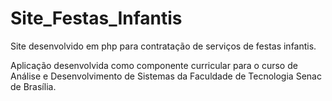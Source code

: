# Site_Festas_Infantis
Site desenvolvido em php para contratação de serviços de festas infantis.

Aplicação desenvolvida como componente curricular para o curso de Análise e Desenvolvimento de Sistemas da Faculdade de Tecnologia Senac de Brasília.
